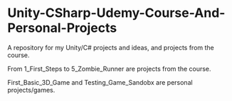 # Unity-CSharp-Udemy-Course-And-Personal-Projects
A repository for my Unity/C# projects and ideas, and projects from the course.

From 1_First_Steps to 5_Zombie_Runner are projects from the course.

First_Basic_3D_Game and Testing_Game_Sandobx are personal projects/games.
